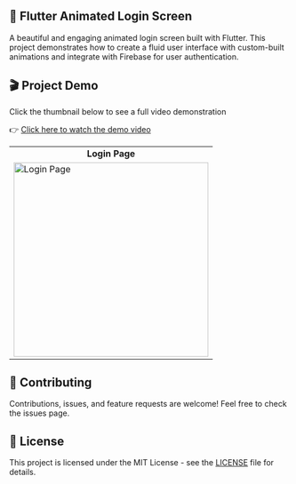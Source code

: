 ## 🚀 Flutter Animated Login Screen
A beautiful and engaging animated login screen built with Flutter. This project demonstrates how to create a fluid user interface with custom-built animations and integrate with Firebase for user authentication.

## 🎬 Project Demo
Click the thumbnail below to see a full video demonstration 

👉 [Click here to watch the demo video](https://github.com/Yashwanss/LoginPage_/issues/1)

<table>
  <tr>
    <td align="center"><strong>Login Page</strong></td>
<!--     <td align="center"><strong>Register Page</strong></td> -->
  </tr>
  <tr>
    <td><img src="https://github.com/user-attachments/assets/ba30b20a-cc58-4e5f-b5c1-eb6680568158" alt="Login Page" width="350"/></td>
<!--     <td><img src="https://github.com/user-attachments/assets/694511f3-8e76-45b4-b91d-dd6e2087a09c" alt="Register Page" width="350"/></td> -->
  </tr>
</table>

## 🤝 Contributing
Contributions, issues, and feature requests are welcome!
Feel free to check the issues page.

## 📄 License

This project is licensed under the MIT License - see the [LICENSE](LICENSE) file for details.


